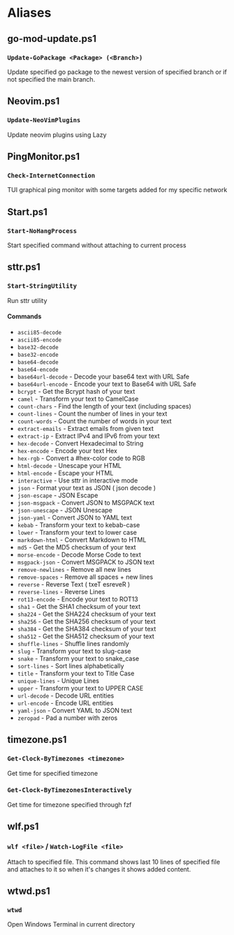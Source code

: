 # Aliases

## go-mod-update.ps1

### `Update-GoPackage <Package> (<Branch>)`

Update specified go package to the newest version of specified branch or if not specified the main branch.

## Neovim.ps1

### `Update-NeoVimPlugins`

Update neovim plugins using Lazy

## PingMonitor.ps1

### `Check-InternetConnection`

TUI graphical ping monitor with some targets added for my specific network

## Start.ps1

### `Start-NoHangProcess`

Start specified command without attaching to current process

## sttr.ps1

### `Start-StringUtility`

Run sttr utility

#### Commands

- `ascii85-decode`
- `ascii85-encode`
- `base32-decode`
- `base32-encode`
- `base64-decode`
- `base64-encode`
- `base64url-decode` - Decode your base64 text with URL Safe
- `base64url-encode` - Encode your text to Base64 with URL Safe
- `bcrypt` - Get the Bcrypt hash of your text
- `camel` - Transform your text to CamelCase
- `count-chars` - Find the length of your text (including spaces)
- `count-lines` - Count the number of lines in your text
- `count-words` - Count the number of words in your text
- `extract-emails` - Extract emails from given text
- `extract-ip` - Extract IPv4 and IPv6 from your text
- `hex-decode` - Convert Hexadecimal to String
- `hex-encode` - Encode your text Hex
- `hex-rgb` - Convert a #hex-color code to RGB
- `html-decode` - Unescape your HTML
- `html-encode` - Escape your HTML
- `interactive` - Use sttr in interactive mode
- `json` - Format your text as JSON ( json decode )
- `json-escape` - JSON Escape
- `json-msgpack` - Convert JSON to MSGPACK text
- `json-unescape` - JSON Unescape
- `json-yaml` - Convert JSON to YAML text
- `kebab` - Transform your text to kebab-case
- `lower` - Transform your text to lower case
- `markdown-html` - Convert Markdown to HTML
- `md5` - Get the MD5 checksum of your text
- `morse-encode` - Decode Morse Code to text
- `msgpack-json` - Convert MSGPACK to JSON text
- `remove-newlines` - Remove all new lines
- `remove-spaces` - Remove all spaces + new lines
- `reverse` - Reverse Text ( txeT esreveR )
- `reverse-lines` - Reverse Lines
- `rot13-encode` - Encode your text to ROT13
- `sha1` - Get the SHA1 checksum of your text
- `sha224` - Get the SHA224 checksum of your text
- `sha256` - Get the SHA256 checksum of your text
- `sha384` - Get the SHA384 checksum of your text
- `sha512` - Get the SHA512 checksum of your text
- `shuffle-lines` - Shuffle lines randomly
- `slug` - Transform your text to slug-case
- `snake` - Transform your text to snake_case
- `sort-lines` - Sort lines alphabetically
- `title` - Transform your text to Title Case
- `unique-lines` - Unique Lines
- `upper` - Transform your text to UPPER CASE
- `url-decode` - Decode URL entities
- `url-encode` - Encode URL entities
- `yaml-json` - Convert YAML to JSON text
- `zeropad` - Pad a number with zeros

## timezone.ps1

### `Get-Clock-ByTimezones <timezone>`

Get time for specified timezone

### `Get-Clock-ByTimezonesInteractively`

Get time for timezone specified through fzf

## wlf.ps1

### `wlf <file>` / `Watch-LogFile <file>`

Attach to specified file.
This command shows last 10 lines of specified file and attaches to it so when it's changes it shows added content.

## wtwd.ps1

### `wtwd`

Open Windows Terminal in current directory
